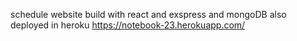 schedule website build with react and exspress and mongoDB also deployed in heroku https://notebook-23.herokuapp.com/
